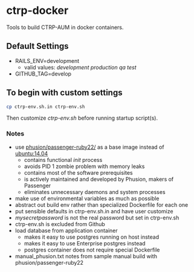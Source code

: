 # ctrp-docker
Tools to build CTRP-AUM in docker containers.

## Default Settings
* RAILS_ENV=development
  * valid values: *development production qa test*
* GITHUB_TAG=develop

## To begin with custom settings
```bash
cp ctrp-env.sh.in ctrp-env.sh
```
Then customize *ctrp-env.sh* before running startup script(s).

### Notes
* use [phusion/passenger-ruby22/](https://hub.docker.com/r/phusion/passenger-ruby22/) as a base image instead of [ubuntu:14.04](https://hub.docker.com/_/ubuntu/)
  * contains functional *init* process
  * avoids PID 1 zombie problem with memory leaks
  * contains most of the software prerequisites
  * is actively maintained and developed by Phusion, makers of Passenger
  * eliminates unnecessary daemons and system processes
* make use of environmental variables as much as possible
* abstract out build env rather than specialized Dockerfile for each one
* put sensible defaults in ctrp-env.sh.in and have user customize
* *mysecretpassword* is not the real password but set in ctrp-env.sh
* ctrp-env.sh is excluded from Github
* load database from application container
  * makes it easy to use postgres running on host instead
  * makes it easy to use Enterprise postgres instead
  * postgres container does not require special Dockerfile
* manual_phusion.txt notes from sample manual build with phusion/passenger-ruby22
